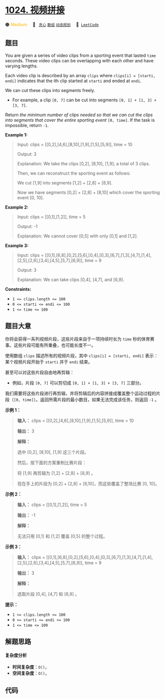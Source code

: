 # [1024. 视频拼接](https://leetcode.com/problems/video-stitching)

🟠 <font color=#ffb800>Medium</font>&emsp; 🔖&ensp; [`贪心`](/outline/tag/greedy.md) [`数组`](/outline/tag/array.md) [`动态规划`](/outline/tag/dynamic-programming.md)&emsp; 🔗&ensp;[`LeetCode`](https://leetcode.com/problems/video-stitching)

## 题目

You are given a series of video clips from a sporting event that lasted `time`
seconds. These video clips can be overlapping with each other and have varying
lengths.

Each video clip is described by an array `clips` where `clips[i] = [starti,
endi]` indicates that the ith clip started at `starti` and ended at `endi`.

We can cut these clips into segments freely.

  * For example, a clip `[0, 7]` can be cut into segments `[0, 1] + [1, 3] + [3, 7]`.

Return _the minimum number of clips needed so that we can cut the clips into
segments that cover the entire sporting event_ `[0, time]`. If the task is
impossible, return `-1`.



**Example 1:**

> Input: clips = [[0,2],[4,6],[8,10],[1,9],[1,5],[5,9]], time = 10
> 
> Output: 3
> 
> Explanation: We take the clips [0,2], [8,10], [1,9]; a total of 3 clips.
> 
> Then, we can reconstruct the sporting event as follows:
> 
> We cut [1,9] into segments [1,2] + [2,8] + [8,9].
> 
> Now we have segments [0,2] + [2,8] + [8,10] which cover the sporting event [0, 10].

**Example 2:**

> Input: clips = [[0,1],[1,2]], time = 5
> 
> Output: -1
> 
> Explanation: We cannot cover [0,5] with only [0,1] and [1,2].

**Example 3:**

> Input: clips = [[0,1],[6,8],[0,2],[5,6],[0,4],[0,3],[6,7],[1,3],[4,7],[1,4],[2,5],[2,6],[3,4],[4,5],[5,7],[6,9]], time = 9
> 
> Output: 3
> 
> Explanation: We can take clips [0,4], [4,7], and [6,9].

**Constraints:**

  * `1 <= clips.length <= 100`
  * `0 <= starti <= endi <= 100`
  * `1 <= time <= 100`


## 题目大意

你将会获得一系列视频片段，这些片段来自于一项持续时长为 `time` 秒的体育赛事。这些片段可能有所重叠，也可能长度不一。

使用数组 `clips` 描述所有的视频片段，其中 `clips[i] = [starti, endi]` 表示：某个视频片段开始于 `starti` 并于
`endi` 结束。

甚至可以对这些片段自由地再剪辑：

  * 例如，片段 `[0, 7]` 可以剪切成 `[0, 1] + [1, 3] + [3, 7]` 三部分。

我们需要将这些片段进行再剪辑，并将剪辑后的内容拼接成覆盖整个运动过程的片段（`[0, time]`）。返回所需片段的最小数目，如果无法完成该任务，则返回
`-1` 。



**示例 1：**

> 
> 
> 
> 
> 
> **输入：** clips = [[0,2],[4,6],[8,10],[1,9],[1,5],[5,9]], time = 10
> 
> **输出：** 3
> 
> **解释：**
> 
> 选中 [0,2], [8,10], [1,9] 这三个片段。
> 
> 然后，按下面的方案重制比赛片段：
> 
> 将 [1,9] 再剪辑为 [1,2] + [2,8] + [8,9] 。
> 
> 现在手上的片段为 [0,2] + [2,8] + [8,10]，而这些覆盖了整场比赛 [0, 10]。
> 
> 

**示例 2：**

> 
> 
> 
> 
> 
> **输入：** clips = [[0,1],[1,2]], time = 5
> 
> **输出：** -1
> 
> **解释：**
> 
> 无法只用 [0,1] 和 [1,2] 覆盖 [0,5] 的整个过程。
> 
> 

**示例 3：**

> 
> 
> 
> 
> 
> **输入：** clips = [[0,1],[6,8],[0,2],[5,6],[0,4],[0,3],[6,7],[1,3],[4,7],[1,4],[2,5],[2,6],[3,4],[4,5],[5,7],[6,9]], time = 9
> 
> **输出：** 3
> 
> **解释：**
> 
> 选取片段 [0,4], [4,7] 和 [6,9] 。
> 
> 



**提示：**

  * `1 <= clips.length <= 100`
  * `0 <= starti <= endi <= 100`
  * `1 <= time <= 100`


## 解题思路

#### 复杂度分析

- **时间复杂度**：`O()`，
- **空间复杂度**：`O()`，

## 代码

```javascript

```